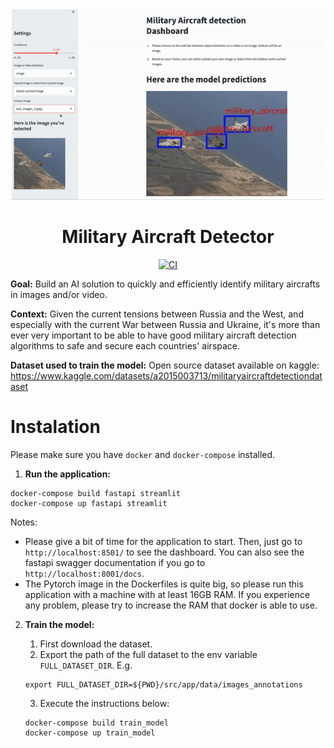 <div align="center">
<img src="./app_demo.gif" width="500px"/><br/>

# Military Aircraft Detector
[![CI](https://github.com/dmatgol/nato-ac-classifier/actions/workflows/main.yml/badge.svg)](https://github.com/dmatgol/nato-ac-classifier/actions/workflows/main.yml)
</div>

**Goal:** Build an AI solution to quickly and efficiently identify military aircrafts in images and/or video.

**Context:** Given the current tensions between Russia and the West, and especially with the current War between Russia and Ukraine, it's more than ever very important to be able to have good military aircraft detection algorithms to safe and secure each countries' airspace.

**Dataset used to train the model:** Open source dataset available on kaggle: https://www.kaggle.com/datasets/a2015003713/militaryaircraftdetectiondataset


# Instalation

Please make sure you have `docker` and `docker-compose` installed.

1. **Run the application:**
```
docker-compose build fastapi streamlit
docker-compose up fastapi streamlit
```

Notes:
- Please give a bit of time for the application to start. Then, just go to `http://localhost:8501/` to see the dashboard. You can also see the fastapi swagger documentation if you go to `http://localhost:8001/docs`.
- The Pytorch image in the Dockerfiles is quite big, so please run this application with a machine with at least 16GB RAM. If you experience any problem, please try to increase the RAM that docker is able to use.

2. **Train the model:**

    1. First download the dataset.
    2. Export the path of the full dataset to the env variable `FULL_DATASET_DIR`. E.g.
    ```
    export FULL_DATASET_DIR=${PWD}/src/app/data/images_annotations
    ```
    3. Execute the instructions below:
    ```
    docker-compose build train_model
    docker-compose up train_model
    ```
